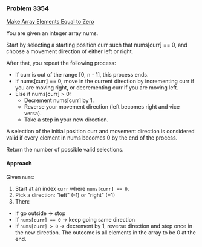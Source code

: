 ### Problem 3354
[Make Array Elements Equal to Zero](https://leetcode.com/problems/make-array-elements-equal-to-zero/description/)

You are given an integer array nums.

Start by selecting a starting position curr such that nums[curr] == 0, and choose a movement direction of either left or right.

After that, you repeat the following process:

- If curr is out of the range [0, n - 1], this process ends.
- If nums[curr] == 0, move in the current direction by incrementing curr if you are moving right, or decrementing curr if you are moving left.
- Else if nums[curr] > 0:
    + Decrement nums[curr] by 1.
    + Reverse your movement direction (left becomes right and vice versa).
    + Take a step in your new direction.

A selection of the initial position curr and movement direction is considered valid if every element in nums becomes 0 by the end of the process.

Return the number of possible valid selections.

#### Approach
Given ``nums``:
1. Start at an index ``curr`` where ``nums[curr] == 0``.
2. Pick a direction: "left" (-1) or "right" (+1)
3. Then:
- If go outside -> stop
- If ``nums[curr] == 0`` -> keep going same direction
- If ``nums[curr] > 0`` -> decrement by 1, reverse direction and step once in the new direction.
The outcome is all elements in the array to be 0 at the end.
